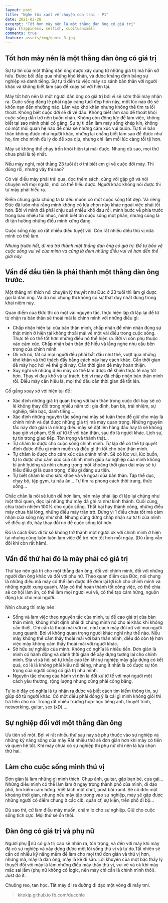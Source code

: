 ```yaml
---
layout: post
title: "Nghe tôi xaml về chuyện con trai - P1"
date: 2021-02-28
excerpt: "Tốt hơn mày nên là một thằng đàn ông có giá trị"
tags: [happiness, selfish, cuoituanxaml]
comments: true
feature: assets/img/quote_3.jpg
---
```


## Tốt hơn mày nên là một thằng đàn ông có giá trị

Sự tự tin của một thằng đàn ông được xây dựng từ những giá trị mà hắn sở hữu. Được bồi đắp qua những khó khăn, và được khẳng định bằng sự nghiệp và danh tiếng.
Sự tự ti đến từ việc mày so sánh bản thân với người khác và không biết làm sao để xoay sở với hiện tại.

Mày tốt hơn nên là một người đàn ông có giá trị bởi vì sẽ sớm thôi mày nhận ra. Cuộc sống đáng lẽ phải ngày càng tươi đẹp hơn này, một lúc nào đó sẽ khốn nạn đến nhường nào. Lâm vào khó khăn nhưng không thể tìm ra lối thoát. Không biết cuộc đời sẽ đi về đâu. Không biết làm sao để thoát khỏi cuộc sống dần trở nên buồn chán.  Không còn động lực để làm việc, không biết tại sao mình phải cố gắng. Sự tự ti dần làm mày sống khép kín, không có một mối quan hệ nào để chia sẽ những cảm xúc vui buồn. Tự ti vì bản thân không được như người khác, những lại chẳng biết làm sao để được như họ, tìm cho mình đủ lý do để xoa dịu, nhưng chỉ làm mỗi lúc càng tồi tệ hơn.

Mày sẽ không thể chạy trốn khỏi hiện tại mãi được. Nhưng dù sao, mọi thứ chưa phải là tệ nhất.

Nếu mày nghĩ, một thằng 23 tuổi ất ơ thì biết cm gì về cuộc đời mày. Thì đúng rồi, nhưng vậy thì sao?

Có vài điều mày phải trải qua, đọc thêm sách, cùng với gặp gỡ và nói chuyện với mọi người, mới có thể hiểu được. Người khác không nói được thì tự mày phải hiểu ra. 

Điểm chung giữa chúng ta là đều muốn có một cuộc sống tốt đẹp. Và riêng Đức đã luôn nhủ rằng mình không có lựa chọn nào khác ngoài việc phải tốt hơn. Bởi vì mình đã phải chịu quá nhiều khổ đau rồi, mình bước về phía trước trong bao nhiêu tủi nhục, mình biết ơn cuộc sống một phần, nhưng cũng là đi tận hưởng những điều mình xứng đáng.

Cuộc sống này có rất nhiều điều tuyệt vời. Còn rất nhiều điều thú vị nữa mình có thể làm.

*Nhưng trước hết, đi mà trở thành một thằng đàn ông có giá trị. Để tự bảo vệ cuộc sống vui vẽ của mình và cũng là đem những điều vui vẽ hơn đến thế giới này.*

## Vấn đề đầu tiên là phải thành một thằng đàn ông trước.

Một thằng ml thích nói chuyện lý thuyết như Đức ở 23 tuổi thì làm gì được gọi là đàn ông. Và dù nói chung thì không có sự thật duy nhất đúng trong khái niệm này. 

Quan điểm của Đức thì có một vài nguyên tắc, thực hiện lặp đi lặp lại để từ từ nhận ra bản thân sẽ thoải mái là chính mình với những điều gì:

- Chấp nhận hiện tại của bản thân mình, chấp nhận để nhìn nhận đúng sự thật mình ở hiện tại không thoải mái về một vài điều trong cuộc sống. Thực tế có thể tốt hơn những điều nó thể hiện ra. Bởi vì còn phụ thuộc vào cảm xúc. Chấp nhận bản thân để hiểu và lắng nghe nhu cầu bên trong của chính mình.
- Ok với nó, tất cả mọi người đều phải bắt đầu như thế, vượt qua những khó khăn và thử thách đấy bằng cách này hay cách khác. Cần thời gian để mày học hỏi về thế giới này. Cần thời gian để mày hoàn thiện.
- Suy nghĩ về những điều mày có thể làm được để khiến thực tế này tốt hơn. Thay vì đau khổ và tự trách, bởi vì mày đã chấp nhận bản thân mình rồi. Điều mày cần hiểu là, mọi thứ đều cần thời gian để tốt lên.

Cố gắng xoay xở với hiện tại để :

- Xác định những giá trị quan trọng với bản thân trong cuộc đời hay sẽ có lẽ không thay đổi trong nhiều năm tới: gia đình, bạn bè, trải nhiệm, sự nghiệp, tiền bạc, danh tiếng…
- Xác định những nguyên tắc sống mà mày sẽ tuân theo để giữ cho mày là chính mình và đạt được những giá trị mà mày quan trọng. Những nguyên tắc này đơn giản là những điều mày sẽ đặt lên hàng đầu hay là sẽ không bao giờ vi phạm. Đối xử tử tế với bản thân, sau đó là người khác. Lịch sự, tự tin trong giao tiếp. Tôn trọng và thành thật…
- Tự chăm lo được cho cuộc sống chính mình. Tự lập để có thể tự quyết định được điều gì mình muốn và điều gì thì tốt cho bản thân mình.
- Tự chăm lo được cho cảm xúc của chính mình. Sẽ có lúc vui, lúc buồn, tự lo được cho cảm xúc của chính mình giúp sự nghiệp của mình không bị ảnh hưởng và nhìn chung trong một khoảng thời gian dài mày sẽ tự hiểu điều gì là quan trọng, điều gì đáng ưu tiên.
- Tự biết chăm lo cho sức khỏe và vẻ ngoài của bản thân. Tập thể dục, chạy bộ, tập gym, tự nấu ăn… Tự tìm ra phong cách thời trang, thức uống…

Chắc chắn là nói sẽ luôn dễ hơn làm, nên mày phải lặp đi lặp lại chúng như một thói quen, đọc lại những thứ mày đã ghi ra như kinh thánh.
Cuối cùng, chịu trách nhiệm 100% cho cuộc sống. Thất bại hay thành công, những điều mày chưa hài lòng, những điều mày trăn trở. Đừng vì 1 điều chưa tốt mà cảm nhận của sống này như shit. Nhưng cũng đừng chấp nhận sự tư ti của mình về điều gì đó, hãy thay đổi nó để cuộc sống tốt hơn.

Đó là cách Đức đi từ số không trở thành một người ok với chính mình ở hiện tại nhưng cũng luôn luôn làm việc để trở nên tốt hơn mỗi ngày. (Dù rằng vẫn đôi khi còn rất hãm).

## Vấn đề thứ hai đó là mày phải có giá trị

Thứ tạo nên giá trị cho một thằng đàn ông, đối với chính mình, đối với những người đàn ông khác và đối với phụ nữ. Theo quan điểm của Đức, nói chung là những điều mà mày có thể làm được để đem lại lợi ích cho chính mình và những người xung quanh. Mày có thể hoàn thành tốt công việc, có thể chia sẽ cơ hội làm ăn, có thể làm mọi người vui vẽ, có thể tạo cảm hứng, nguồn động lực cho mọi người...

Nhìn chung thì mày nên:

- Sống và làm việc theo nguyên tắc của mình, tự đề cao giá trị của bản thân mình, không nhất định phải đi chứng minh nó cho ai khác khi không cần thiết. Chỉ cần là thoải mái với nó, như cách mày đối xử với mọi người xung quanh. Bởi vì không quan trọng người khác nghĩ như thế nào. Nếu mày không thể cảm thấy thoải mái với bản thân mình, điều đó còn tệ hơn việc mày không cảm thấy thoải mái với người khác.
- Sở hữu sự nghiệp của mình. Không có nghĩa là nhiều tiền. Đơn giản là mình có hành động và dành thời gian để xây dựng tương lai cho chính mình. Địa vị xã hội sẽ tự khắc cao lên khi sự nghiệp mày gầy dựng có kết quả, có lẽ là không phải kiểu nổi tiếng, nhưng ít nhất là có được sự tôn trọng của người cũng có giá trị như mình. 
- Nguyên tắc chung của hành vi nên là đối xử tử tế với mọi người một cách yêu thương, rộng lượng nhưng cũng phải công bằng. 


Tự lo ở đây có nghĩa là tự nhận ra được và biết cách tìm kiếm thông tin, sự giúp đỡ từ người khác. Có một điều phải đồng ý là cái gì mình không giỏi thì trả tiền cho nó. Trong rất nhiều trường hợp: học tiếng anh, thuyết trình, networking, guitar, sex (xD) …

## Sự nghiệp đối với một thằng đàn ông

Ưu tiên số một.
Bởi vì rất nhiều thứ sau này sẽ phụ thuộc vào sự nghiệp và những kỹ năng sống của mày Rất nhiều thứ sẽ đơn giản hơn khi mày có tiền và quen hệ tốt. Khi mày chưa có sự nghiệp thì phụ nữ chỉ nên là lựa chọn thứ hai.

## Làm cho cuộc sống mình thú vị

Đơn giản là làm những gì mình thích. Chụp ảnh, guitar, gặp bạn bè, cưa gái...
Những điều mình có thể làm làm ở ngay trong thành phố của mình, đi dạo phố, tìm kiếm cảm hứng. Viết lách một chút, post bài xaml. Sẽ cô đơn một khoảng thời gian, nhưng nếu mày tập trong vào sự nghiệp, mày sẽ gặp được những người có điểm chung ở các clb, quán cf, sự kiện, trên phố đi bộ...

Dù sao thì, cứ làm điều mày muốn, chăm lo cho sự nghiệp. Giữ cho cuộc sống tích cực. Mọi thứ sẽ ổn thôi.

## Đàn ông có giá trị và phụ nữ

Người phụ nữ có giá trị cao sẽ nhận ra, tôn trọng, và đến với mày khi mày đã có sự nghiệp và xây dựng được một lối sống thú vị và tự do.Tất nhiên sẽ cần có nhiều kỹ năng mềm để làm cho mọi thứ đơn giản và thú vị hơn, nhưng mà, mày là đàn ông, mày là kẻ đi săn. Lời khuyên của một bậc thầy lý thuyết đối với mày là làm những điều mày thấy thú vị, vui vẻ và ok khi mày mắc sai lầm (phụ nữ không có logic, nên mày chỉ cần là chính mình thôi). Just do it.

Chuông reo, tan học. Tắt máy đi ra đường đi dạo một vòng đi mấy tml.

> kitokip.github.io
> fb.com/ducqhle
